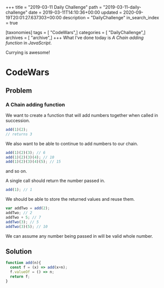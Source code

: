 +++
title = "2019-03-11 Daily Challenge"
path = "2019-03-11-daily-challenge"
date = 2019-03-11T14:10:36+00:00
updated = 2020-09-19T20:01:27.637303+00:00
description = "DailyChallenge"
in_search_index = true

[taxonomies]
tags = [ "CodeWars",]
categories = [ "DailyChallenge",]
archives = [ "archive",]
+++
What I've done today is *A Chain adding function* in *JavaScript*.

Currying is awesome!

<!-- more -->

# CodeWars

## Problem

### A Chain adding function

We want to create a function that will add numbers together when called in succession.

```javascript
add(1)(2);
// returns 3
```

We also want to be able to continue to add numbers to our chain.

```javascript
add(1)(2)(3); // 6
add(1)(2)(3)(4); // 10
add(1)(2)(3)(4)(5); // 15
```

and so on.

A single call should return the number passed in.

```javascript
add(1); // 1
```

We should be able to store the returned values and reuse them.

```javascript
var addTwo = add(2);
addTwo; // 2
addTwo + 5; // 7
addTwo(3); // 5
addTwo(3)(5); // 10
```

We can assume any number being passed in will be valid whole number.

## Solution

```js
function add(n){
  const f = (x) => add(x+n);
  f.valueOf = () => n;
  return f;
}
```
